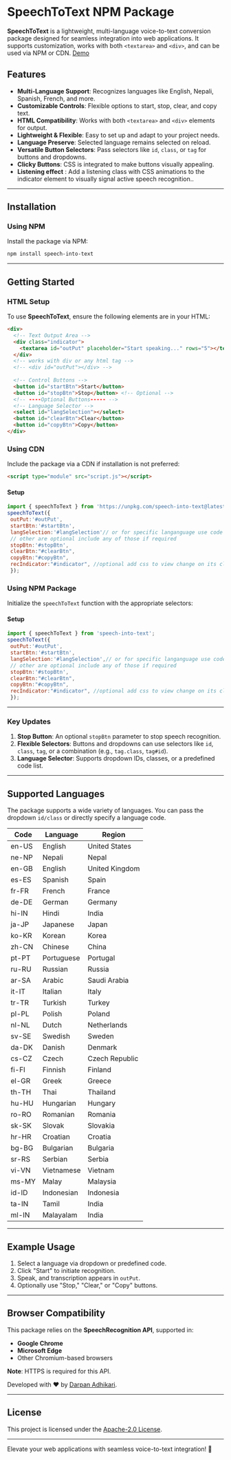 # SpeechToText NPM Package  

**SpeechToText** is a lightweight, multi-language voice-to-text conversion package designed for seamless integration into web applications. It supports customization, works with both `<textarea>` and `<div>`, and can be used via NPM or CDN. [Demo](https://intotext.darpanadhikari.com.np)  

## Features  

- **Multi-Language Support**: Recognizes languages like English, Nepali, Spanish, French, and more.  
- **Customizable Controls**: Flexible options to start, stop, clear, and copy text.  
- **HTML Compatibility**: Works with both `<textarea>` and `<div>` elements for output.  
- **Lightweight & Flexible**: Easy to set up and adapt to your project needs.  
- **Language Preserve**: Selected language remains selected on reload.  
- **Versatile Button Selectors**: Pass selectors like `id`, `class`, or `tag` for buttons and dropdowns.  
- **Clicky Buttons**: CSS is integrated to make buttons visually appealing.  
- **Listening effect** : Add a listening class with CSS animations to the indicator element to visually signal active speech recognition..

---

## Installation  

### Using NPM  

Install the package via NPM:  
```bash  
npm install speech-into-text  
```  

---

## Getting Started  

### HTML Setup  

To use **SpeechToText**, ensure the following elements are in your HTML:  

```html  
<div>  
  <!-- Text Output Area -->
  <div class="indicator">
    <textarea id="outPut" placeholder="Start speaking..." rows="5"></textarea>
  </div>
  <!-- works with div or any html tag -->
  <!-- <div id="outPut"></div> -->
  
  <!-- Control Buttons -->
  <button id="startBtn">Start</button>
  <button id="stopBtn">Stop</button> <!-- Optional -->
  <!-- ----Optional Buttons----- -->
  <!-- Language Selector -->
  <select id="langSelection"></select>  
  <button id="clearBtn">Clear</button>
  <button id="copyBtn">Copy</button>
</div>  
```  

### Using CDN  

Include the package via a CDN if installation is not preferred:  
```html  
<script type="module" src="script.js"></script>  
```  

#### Setup  
```javascript  
import { speechToText } from 'https://unpkg.com/speech-into-text@latest/index.js';  
speechToText({
 outPut:'#outPut',
 startBtn:'#startBtn',
 langSelection:'#langSelection'// or for specific langanguage use code like langSelection:"ne-NP"
 // other are optional include any of those if required
 stopBtn:'#stopBtn',
 clearBtn:"#clearBtn", 
 copyBtn:"#copyBtn",
 recIndicator:"#indicator", //optional add css to view change on its class "listening"
 });   
```  

### Using NPM Package  

Initialize the `speechToText` function with the appropriate selectors:  

#### Setup  
```javascript  
import { speechToText } from 'speech-into-text';  
speechToText({
 outPut:'#outPut',
 startBtn:'#startBtn',
 langSelection:'#langSelection',// or for specific langanguage use code like langSelection:"ne-NP"
 // other are optional include any of those if required
 stopBtn:'#stopBtn',
 clearBtn:"#clearBtn", 
 copyBtn:"#copyBtn",
 recIndicator:"#indicator", //optional add css to view change on its class "listening"
 });
```  

---

### Key Updates  

1. **Stop Button**: An optional `stopBtn` parameter to stop speech recognition.  
2. **Flexible Selectors**: Buttons and dropdowns can use selectors like `id`, `class`, `tag`, or a combination (e.g., `tag.class`, `tag#id`).  
3. **Language Selector**: Supports dropdown IDs, classes, or a predefined code list.  

---

## Supported Languages  

The package supports a wide variety of languages. You can pass the dropdown `id/class` or directly specify a language code.  

| **Code**  | **Language**               | **Region**      |  
|-----------|----------------------------|-----------------|  
| en-US     | English                    | United States   |  
| ne-NP     | Nepali                     | Nepal           |  
| en-GB     | English                    | United Kingdom  |  
| es-ES     | Spanish                    | Spain           |  
| fr-FR     | French                     | France          |  
| de-DE     | German                     | Germany         |  
| hi-IN     | Hindi                      | India           |  
| ja-JP     | Japanese                   | Japan           |  
| ko-KR     | Korean                     | Korea           |  
| zh-CN     | Chinese                    | China           |  
| pt-PT     | Portuguese                 | Portugal        |  
| ru-RU     | Russian                    | Russia          |  
| ar-SA     | Arabic                     | Saudi Arabia    |  
| it-IT     | Italian                    | Italy           |  
| tr-TR     | Turkish                    | Turkey          |  
| pl-PL     | Polish                     | Poland          |  
| nl-NL     | Dutch                      | Netherlands     |  
| sv-SE     | Swedish                    | Sweden          |  
| da-DK     | Danish                     | Denmark         |  
| cs-CZ     | Czech                      | Czech Republic  |  
| fi-FI     | Finnish                    | Finland         |  
| el-GR     | Greek                      | Greece          |  
| th-TH     | Thai                       | Thailand        |  
| hu-HU     | Hungarian                  | Hungary         |  
| ro-RO     | Romanian                   | Romania         |  
| sk-SK     | Slovak                     | Slovakia        |  
| hr-HR     | Croatian                   | Croatia         |  
| bg-BG     | Bulgarian                  | Bulgaria        |  
| sr-RS     | Serbian                    | Serbia          |  
| vi-VN     | Vietnamese                 | Vietnam         |  
| ms-MY     | Malay                      | Malaysia        |  
| id-ID     | Indonesian                 | Indonesia       |  
| ta-IN     | Tamil                      | India           |  
| ml-IN     | Malayalam                  | India           |  

---

## Example Usage  

1. Select a language via dropdown or predefined code.  
2. Click "Start" to initiate recognition.  
3. Speak, and transcription appears in `outPut`.  
4. Optionally use "Stop," "Clear," or "Copy" buttons.  

---

## Browser Compatibility  

This package relies on the **SpeechRecognition API**, supported in:  

- **Google Chrome**  
- **Microsoft Edge**  
- Other Chromium-based browsers  

**Note**: HTTPS is required for this API.  

Developed with ❤️ by [Darpan Adhikari](https://www.darpanadhikari.com.np).  

---  

## License  

This project is licensed under the [Apache-2.0 License](https://opensource.org/licenses/Apache-2.0).  

---  

Elevate your web applications with seamless voice-to-text integration! 🚀  